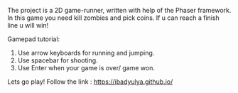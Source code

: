 The project is a 2D game-runner, written with help of the Phaser framework.
In this game you need kill zombies and pick coins. If u can reach a finish line u will win!

Gamepad tutorial:
1. Use arrow keyboards for running and jumping.
2. Use spacebar for shooting.
3. Use Enter when your game is over/ game won.

Lets go play! Follow the link :
https://ibadyulya.github.io/
